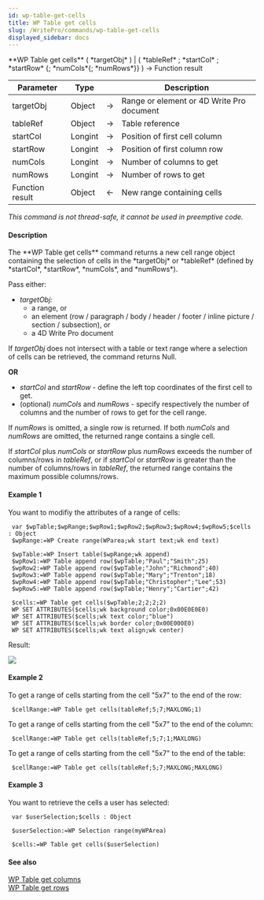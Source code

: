```yaml
---
id: wp-table-get-cells
title: WP Table get cells
slug: /WritePro/commands/wp-table-get-cells
displayed_sidebar: docs
---
```


<!--REF #_command_.WP Table get cells.Syntax-->**WP Table get cells** ( *targetObj* ) | ( *tableRef* ; *startCol* ; *startRow* {; *numCols*{; *numRows*}} )  -> Function result<!-- END REF-->
<!--REF #_command_.WP Table get cells.Params-->
| Parameter | Type |  | Description |
| --- | --- | --- | --- |
| targetObj | Object | &#8594;  | Range or element or 4D Write Pro document |
| tableRef | Object | &#8594;  | Table reference |
| startCol | Longint | &#8594;  | Position of first cell column |
| startRow | Longint | &#8594;  | Position of first column row |
| numCols | Longint | &#8594;  | Number of columns to get |
| numRows | Longint | &#8594;  | Number of rows to get |
| Function result | Object | &#8592; | New range containing cells |

<!-- END REF-->

*This command is not thread-safe, it cannot be used in preemptive code.*


#### Description 

<!--REF #_command_.WP Table get cells.Summary-->The **WP Table get cells** command returns a new cell range object containing the selection of cells in the *targetObj* or *tableRef* (defined by *startCol*, *startRow*, *numCols*, and *numRows*).<!-- END REF-->

Pass either:

* *targetObj:*  
   * a range, or  
   * an element (row / paragraph / body / header / footer / inline picture / section / subsection), or  
   * a 4D Write Pro document

If *targetObj* does not intersect with a table or text range where a selection of cells can be retrieved, the command returns Null.

**OR**

* *startCol* and *startRow* \- define the left top coordinates of the first cell to get.
* (optional) *numCols* and *numRows* \- specify respectively the number of columns and the number of rows to get for the cell range.  
    
If *numRows* is omitted, a single row is returned. If both *numCols* and *numRows* are omitted, the returned range contains a single cell.

If *startCol* plus *numCols* or *startRow* plus *numRows* exceeds the number of columns/rows in *tableRef*, or if *startCol* or *startRow* is greater than the number of columns/rows in *tableRef*, the returned range contains the maximum possible columns/rows.

#### Example 1 

You want to modifiy the attributes of a range of cells:

```4d
 var $wpTable;$wpRange;$wpRow1;$wpRow2;$wpRow3;$wpRow4;$wpRow5;$cells : Object
 $wpRange:=WP Create range(WParea;wk start text;wk end text)
 
 $wpTable:=WP Insert table($wpRange;wk append)
 $wpRow1:=WP Table append row($wpTable;"Paul";"Smith";25)
 $wpRow2:=WP Table append row($wpTable;"John";"Richmond";40)
 $wpRow3:=WP Table append row($wpTable;"Mary";"Trenton";18)
 $wpRow4:=WP Table append row($wpTable;"Christopher";"Lee";53)
 $wpRow5:=WP Table append row($wpTable;"Henry";"Cartier";42)
 
 $cells:=WP Table get cells($wpTable;2;2;2;2)
 WP SET ATTRIBUTES($cells;wk background color;0x00E0E0E0)
 WP SET ATTRIBUTES($cells;wk text color;"blue")
 WP SET ATTRIBUTES($cells;wk border color;0x00E000E0)
 WP SET ATTRIBUTES($cells;wk text align;wk center)
```

  
Result: 

![](../../assets/en/WritePro/commands/pict3307320.en.png)

#### Example 2 

To get a range of cells starting from the cell "5x7" to the end of the row:

```4d
 $cellRange:=WP Table get cells(tableRef;5;7;MAXLONG;1)
```

To get a range of cells starting from the cell "5x7" to the end of the column:

```4d
 $cellRange:=WP Table get cells(tableRef;5;7;1;MAXLONG)
```

To get a range of cells starting from the cell "5x7" to the end of the table:

```4d
 $cellRange:=WP Table get cells(tableRef;5;7;MAXLONG;MAXLONG)
```

#### Example 3 

You want to retrieve the cells a user has selected:

```4d
 var $userSelection;$cells : Object
 
 $userSelection:=WP Selection range(myWPArea)
 
 $cells:=WP Table get cells($userSelection)
```

#### See also 

[WP Table get columns](wp-table-get-columns.md)  
[WP Table get rows](wp-table-get-rows.md)  